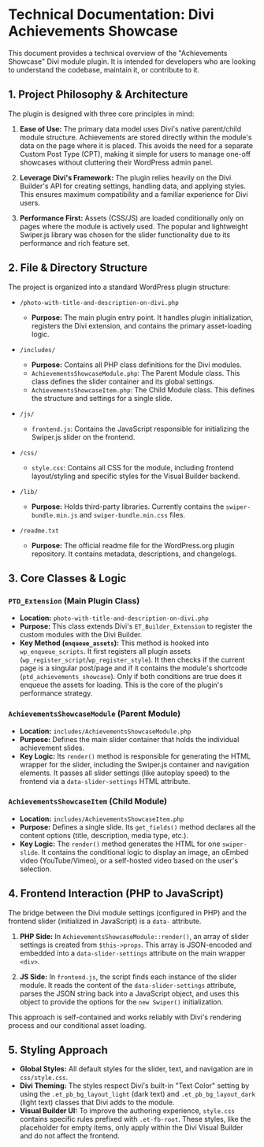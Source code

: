 # Technical Documentation: Divi Achievements Showcase

This document provides a technical overview of the "Achievements Showcase" Divi module plugin. It is intended for developers who are looking to understand the codebase, maintain it, or contribute to it.

## 1. Project Philosophy & Architecture

The plugin is designed with three core principles in mind:

1.  **Ease of Use:** The primary data model uses Divi's native parent/child module structure. Achievements are stored directly within the module's data on the page where it is placed. This avoids the need for a separate Custom Post Type (CPT), making it simple for users to manage one-off showcases without cluttering their WordPress admin panel.

2.  **Leverage Divi's Framework:** The plugin relies heavily on the Divi Builder's API for creating settings, handling data, and applying styles. This ensures maximum compatibility and a familiar experience for Divi users.

3.  **Performance First:** Assets (CSS/JS) are loaded conditionally only on pages where the module is actively used. The popular and lightweight Swiper.js library was chosen for the slider functionality due to its performance and rich feature set.

## 2. File & Directory Structure

The project is organized into a standard WordPress plugin structure:

-   `/photo-with-title-and-description-on-divi.php`
    -   **Purpose:** The main plugin entry point. It handles plugin initialization, registers the Divi extension, and contains the primary asset-loading logic.

-   `/includes/`
    -   **Purpose:** Contains all PHP class definitions for the Divi modules.
    -   `AchievementsShowcaseModule.php`: The Parent Module class. This class defines the slider container and its global settings.
    -   `AchievementsShowcaseItem.php`: The Child Module class. This defines the structure and settings for a single slide.

-   `/js/`
    -   `frontend.js`: Contains the JavaScript responsible for initializing the Swiper.js slider on the frontend.

-   `/css/`
    -   `style.css`: Contains all CSS for the module, including frontend layout/styling and specific styles for the Visual Builder backend.

-   `/lib/`
    -   **Purpose:** Holds third-party libraries. Currently contains the `swiper-bundle.min.js` and `swiper-bundle.min.css` files.

-   `/readme.txt`
    -   **Purpose:** The official readme file for the WordPress.org plugin repository. It contains metadata, descriptions, and changelogs.

## 3. Core Classes & Logic

### `PTD_Extension` (Main Plugin Class)

-   **Location:** `photo-with-title-and-description-on-divi.php`
-   **Purpose:** This class extends Divi's `ET_Builder_Extension` to register the custom modules with the Divi Builder.
-   **Key Method (`enqueue_assets`):** This method is hooked into `wp_enqueue_scripts`. It first registers all plugin assets (`wp_register_script`/`wp_register_style`). It then checks if the current page is a singular post/page and if it contains the module's shortcode (`ptd_achievements_showcase`). Only if both conditions are true does it enqueue the assets for loading. This is the core of the plugin's performance strategy.

### `AchievementsShowcaseModule` (Parent Module)

-   **Location:** `includes/AchievementsShowcaseModule.php`
-   **Purpose:** Defines the main slider container that holds the individual achievement slides.
-   **Key Logic:** Its `render()` method is responsible for generating the HTML wrapper for the slider, including the Swiper.js container and navigation elements. It passes all slider settings (like autoplay speed) to the frontend via a `data-slider-settings` HTML attribute.

### `AchievementsShowcaseItem` (Child Module)

-   **Location:** `includes/AchievementsShowcaseItem.php`
-   **Purpose:** Defines a single slide. Its `get_fields()` method declares all the content options (title, description, media type, etc.).
-   **Key Logic:** The `render()` method generates the HTML for one `swiper-slide`. It contains the conditional logic to display an image, an oEmbed video (YouTube/Vimeo), or a self-hosted video based on the user's selection.

## 4. Frontend Interaction (PHP to JavaScript)

The bridge between the Divi module settings (configured in PHP) and the frontend slider (initialized in JavaScript) is a `data-` attribute.

1.  **PHP Side:** In `AchievementsShowcaseModule::render()`, an array of slider settings is created from `$this->props`. This array is JSON-encoded and embedded into a `data-slider-settings` attribute on the main wrapper `<div>`.

2.  **JS Side:** In `frontend.js`, the script finds each instance of the slider module. It reads the content of the `data-slider-settings` attribute, parses the JSON string back into a JavaScript object, and uses this object to provide the options for the `new Swiper()` initialization.

This approach is self-contained and works reliably with Divi's rendering process and our conditional asset loading.

## 5. Styling Approach

-   **Global Styles:** All default styles for the slider, text, and navigation are in `css/style.css`.
-   **Divi Theming:** The styles respect Divi's built-in "Text Color" setting by using the `.et_pb_bg_layout_light` (dark text) and `.et_pb_bg_layout_dark` (light text) classes that Divi adds to the module.
-   **Visual Builder UI:** To improve the authoring experience, `style.css` contains specific rules prefixed with `.et-fb-root`. These styles, like the placeholder for empty items, only apply within the Divi Visual Builder and do not affect the frontend.

